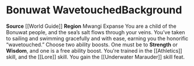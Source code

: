 ﻿---
ability: null
ability_boost: null
feat: null
id: '96'
name: Bonuwat Wavetouched
prerequisite: null
rarity: null
skill: null
source: '[[DATABASE/source/World Guide|World Guide]]'
subcategory: regional
trait: null
type: null

---
# Bonuwat Wavetouched<span class="item-type">Background</span>

**Source** [[World Guide]] 
**Region** Mwangi Expanse
You are a child of the Bonuwat people, and the sea’s salt flows through your veins. You’ve taken to sailing and swimming gracefully and with ease, earning you the honorific “wavetouched.”
Choose two ability boosts. One must be to **Strength** or **Wisdom**, and one is a free ability boost.
You're trained in the [[Athletics]] skill, and the [[Lore]] skill. You gain the [[Underwater Marauder]] skill feat.